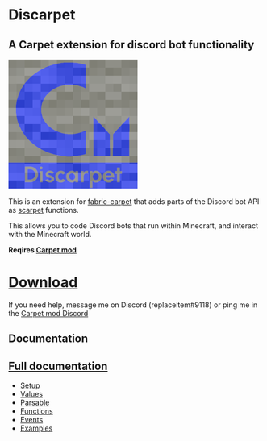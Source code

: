 # Discarpet

## A Carpet extension for discord bot functionality

![Discarpet](https://raw.githubusercontent.com/replaceitem/carpet-discarpet/master/src/main/resources/assets/discarpet/icon.png)

This is an extension for [fabric-carpet](https://github.com/gnembon/fabric-carpet)
that adds parts of the Discord bot API as
[scarpet](https://github.com/gnembon/fabric-carpet/wiki/Scarpet) functions.

This allows you to code Discord bots that run within Minecraft, and interact with the Minecraft world.

**Reqires [Carpet mod](https://github.com/gnembon/fabric-carpet/releases)**

# [Download](https://modrinth.com/mod/discarpet/versions)

If you need help, message me on Discord (replaceitem#9118) or ping me in the [Carpet mod Discord](https://discord.gg/gn99m4QRY4)

## Documentation

## [Full documentation](https://github.com/replaceitem/carpet-discarpet/blob/master/docs/Full.md)

* [Setup](https://github.com/replaceitem/carpet-discarpet/blob/master/docs/Setup.md)
* [Values](https://github.com/replaceitem/carpet-discarpet/blob/master/docs/Values.md)
* [Parsable](https://github.com/replaceitem/carpet-discarpet/blob/master/docs/Parsable.md)
* [Functions](https://github.com/replaceitem/carpet-discarpet/blob/master/docs/Functions.md)
* [Events](https://github.com/replaceitem/carpet-discarpet/blob/master/docs/Events.md)
* [Examples](https://github.com/replaceitem/carpet-discarpet/blob/master/docs/Examples.md)
